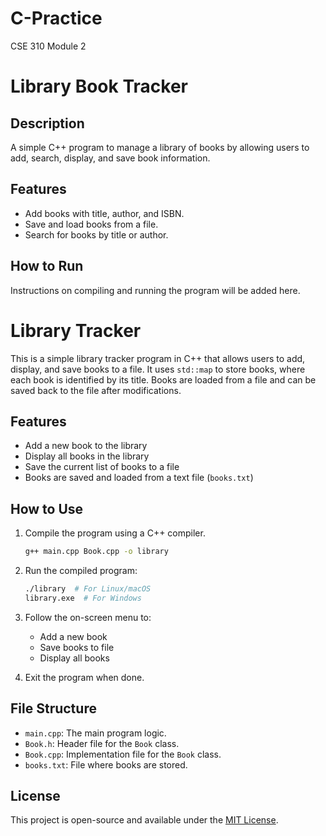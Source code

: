 # C-Practice
CSE 310 Module 2


# Library Book Tracker  

## Description  
A simple C++ program to manage a library of books by allowing users to add, search, display, and save book information.  

## Features  
- Add books with title, author, and ISBN.  
- Save and load books from a file.  
- Search for books by title or author.  

## How to Run  
Instructions on compiling and running the program will be added here.  

# Library Tracker

This is a simple library tracker program in C++ that allows users to add, display, and save books to a file. It uses `std::map` to store books, where each book is identified by its title. Books are loaded from a file and can be saved back to the file after modifications.

## Features
- Add a new book to the library
- Display all books in the library
- Save the current list of books to a file
- Books are saved and loaded from a text file (`books.txt`)

## How to Use

1. Compile the program using a C++ compiler.
    ```bash
    g++ main.cpp Book.cpp -o library
    ```

2. Run the compiled program:
    ```bash
    ./library  # For Linux/macOS
    library.exe  # For Windows
    ```

3. Follow the on-screen menu to:
    - Add a new book
    - Save books to file
    - Display all books

4. Exit the program when done.

## File Structure
- `main.cpp`: The main program logic.
- `Book.h`: Header file for the `Book` class.
- `Book.cpp`: Implementation file for the `Book` class.
- `books.txt`: File where books are stored.

## License
This project is open-source and available under the [MIT License](LICENSE).
